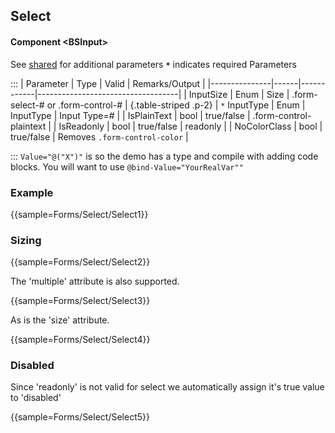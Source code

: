 ﻿## Select
#### Component \<BSInput\>
See [shared](forms/shared) for additional parameters
**`*`** indicates required Parameters

:::
| Parameter     | Type | Valid      | Remarks/Output                    | 
|---------------|------|------------|-----------------------------------|
| InputSize     | Enum | Size       | .form-select-# or .form-control-# | {.table-striped .p-2}
| `*` InputType | Enum | InputType  | Input Type=#                      |
| IsPlainText   | bool | true/false | .form-control-plaintext           |
| IsReadonly    | bool | true/false | readonly                          |
| NoColorClass  | bool | true/false | Removes `.form-control-color`     |

:::
`Value="@("X")"` is so the demo has a type and compile with adding code blocks. You will want to use `@bind-Value="YourRealVar""`

### Example

{{sample=Forms/Select/Select1}}

### Sizing

{{sample=Forms/Select/Select2}}

The 'multiple' attribute is also supported.

{{sample=Forms/Select/Select3}}

As is the 'size' attribute.

{{sample=Forms/Select/Select4}}

### Disabled
Since 'readonly' is not valid for select we automatically assign it's true value to 'disabled'

{{sample=Forms/Select/Select5}}
